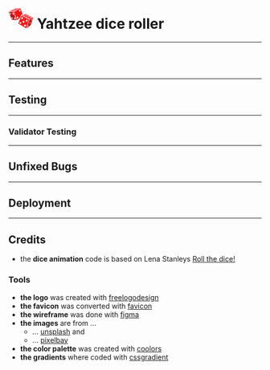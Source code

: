 # ![yahtzee-dice](assets/images/logo/logo-dice-50x42.png) Yahtzee dice roller
***  
## Features
*** 
## Testing
*** 
### Validator Testing
*** 
## Unfixed Bugs
*** 
## Deployment
*** 
## Credits
- the **dice animation** code is based on Lena Stanleys [Roll the dice!](https://lenadesign.org/2020/06/18/roll-the-dice/)
### Tools
- **the logo** was created with [freelogodesign](https://www.freelogodesign.org/)
- **the favicon** was converted with [favicon](https://favicon.io/favicon-converter/)
- **the wireframe** was done with [figma](https://www.figma.com/)
- **the images** are from ...
    - ... [unsplash](https://unsplash.com/) and
    - ... [pixelbay](https://pixabay.com/)
- **the color palette** was created with [coolors](https://coolors.co/)
- **the gradients** where coded with [cssgradient](https://cssgradient.io/)


